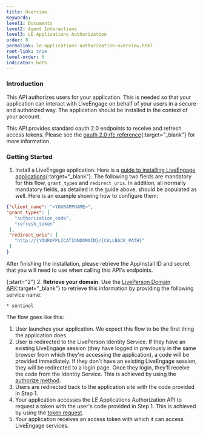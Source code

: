 ```yaml
---
title: Overview
Keywords:
level1: Documents
level2: Agent Interactions
level3: LE Applications Authorization
order: 8
permalink: le-applications-authorization-overview.html
root-link: true
level-order: 6
indicator: both
---
```


### Introduction

This API authorizes users for your application. This is needed so that your application can interact with LiveEngage on behalf of your users in a secure and authorized way. The application should be installed in the context of your account.

This API provides standard oauth 2.0 endpoints to receive and refresh access tokens. Please see the [oauth 2.0 rfc reference](https://tools.ietf.org/html/rfc6749){:target="_blank"} for more information.

### Getting Started

1. Install a LiveEngage application. Here is a [guide to installing LiveEngage applications](guides-le-applications-installing.html){:target="_blank"}. The following two fields are mandatory for this flow, `grant_types` and `redirect_uris`. In addition, all normally mandatory fields, as detailed in the guide above, should be populated as well. Here is an example showing how to configure them:

```json
{"client_name": "<YOURAPPNAME>",
"grant_types": [
   "authorization_code",
   "refresh_token"
 ],
 "redirect_uris": [
   "http://{YOURAPPLICATIONDOMAIN}/{CALLBACK_PATH}"
 ]
}

```

After finishing the installation, please retrieve the AppInstall ID and secret that you will need to use when calling this API's endpoints.

{:start="2"}
2. **Retrieve your domain**. Use the [LivePerson Domain API](agent-domain-domain-api.html){:target="_blank"} to retrieve this information by providing the following service name:

	* sentinel

The flow goes like this:

1. User launches your application. We expect this flow to be the first thing the application does.
2. User is redirected to the LivePerson Identity Service. If they have an existing LiveEngage session (they have logged in previously in the same browser from which they're accessing the application), a code will be provided immediately. If they don't have an existing LiveEngage session, they will be redirected to a login page. Once they login, they'll receive the code from the Identity Service. This is achieved by using the [authorize method](/le-applications-authorization-methods-authorization-request.html).
3. Users are redirected back to the application site with the code provided in Step 1.
4. Your application accesses the LE Applications Authorization API to request a token with the user's code provided in Step 1. This is achieved by using the [token request](/le-applications-authorization-methods-token-request.html).
5. Your application receives an access token with which it can access LiveEngage services.
